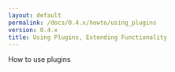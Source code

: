 ```yaml
---
layout: default
permalink: /docs/0.4.x/howto/using_plugins
version: 0.4.x
title: Using Plugins, Extending Functionality
---
```

How to use plugins